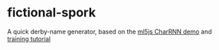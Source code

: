 # fictional-spork

A quick derby-name generator, based on the [ml5js CharRNN demo](https://ml5js.org/reference/api-charRNN/) and [training tutorial](https://github.com/ml5js/training-lstm)
